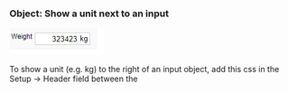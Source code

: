 ### Object: Show a unit next to an input


<p align="left">
  <img src="screenshots/object_with_unit.png">
</p>

To show a unit (e.g. kg) to the right of an input object, add this css in the Setup -> Header field between the <style> tags.


```css
.input_with_appended_unit input {
  padding-right: 22px;
  text-align: right
}
.input_with_appended_unit span {
  position: absolute;
  font-family:"Helvetica Neue",Helvetica,Arial,sans-serif
}
```

☛ Add this JavaScript Code to your form’s Custom Code field:

❓ [How to add Custom Code](/codelib/common/form_add_custom_code_javascript.gif)

```javascript
function nuAddUnitToInput(id, unit, top = 3, left = 8) {
    let obj = $("#" + id);
    obj.wrapAll('<div class="input_with_appended_unit"></div>');
    let objUnitId = id + '_' + unit;
    obj.after('<span id =' + objUnitId + '>' + unit + '</span>');

    $('#' + objUnitId).css({
        "top": obj.cssNumber("top") + top,
        "left": obj.cssNumber("left") + obj.cssNumber("width") + left,
        "font-size": obj.cssNumber("font-size")
    });
}
```

#### ✪ Example

To add kg to an Input, call this JavaScript when the form is loaded:


```javascript
if (nuFormType() == 'edit') {
   nuAddUnitToInput('Replace_with_your_Input_object_ID', 'kg')
}  
```
